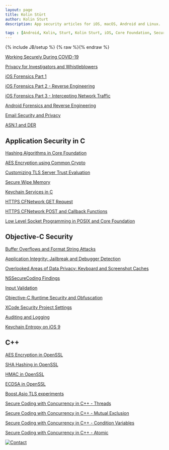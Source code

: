```yaml
---
layout: page
title: Kolin Stürt
author: Kolin Sturt
description: App security articles for iOS, macOS, Android and Linux.

tags : [Android, Kolin, Sturt, Kolin Sturt, iOS, Core Foundation, Security, C++, OS X, macOS, XCode, Reverse Engineering, Secure Coding, Secure Programming, Objective-C, Hacking, Application Hardening, Privacy]
---
```

{% include JB/setup %}
{% raw %}{% endraw %}

<a href="{{ BASE_PATH }}/lessons/2020/02/01/working-securely-during-covid-19">Working Securely During COVID-19</a>

<a href="{{ BASE_PATH }}/lessons/2018/06/01/privacy_activists_investigators">Privacy for Investigators and Whistleblowers</a>

<a href="{{ BASE_PATH }}/lessons/2016/01/01/beginning_ios_forensics">iOS Forensics Part 1</a>

<a href="{{ BASE_PATH }}/lessons/2015/01/01/iOS_hacking">iOS Forensics Part 2 - Reverse Engineering</a>

<a href="{{ BASE_PATH }}/lessons/2016/06/01/intercepting_network_traffic_ios">iOS Forensics Part 3 - Intercepting Network Traffic</a>

<a href="{{ BASE_PATH }}/lessons/2016/12/01/reverse_engineering_android_apps">Android Forensics and Reverse Engineering</a>

<a href="{{ BASE_PATH }}/lessons/2014/04/01/email_security">Email Security and Privacy</a>

<a href="{{ BASE_PATH }}/lessons/2014/06/01/asn1">ASN.1 and DER</a>
    
## Application Security in C 

<a href="{{ BASE_PATH }}/lessons/2013/05/01/hashing_algorithms_in_core_foundation">Hashing Algorithms in Core Foundation</a>

<a href="{{ BASE_PATH }}/lessons/2014/01/01/common_crypto">AES Encryption using Common Crypto</a>

<a href="{{ BASE_PATH }}/lessons/2012/01/15/accessing_tls_information">Customizing TLS Server Trust Evaluation</a>

<a href="{{ BASE_PATH }}/lessons/2013/10/01/secure_wipe_memory">Secure Wipe Memory</a>

<a href="{{ BASE_PATH }}/lessons/2012/05/01/KeychainServices">Keychain Services in C</a>

<a href="{{ BASE_PATH }}/lessons/2011/12/29/CFNetwork">HTTPS CFNetwork GET Request</a>

<a href="{{ BASE_PATH }}/lessons/2012/01/01/post_request_with_headers">HTTPS CFNetwork POST and Callback Functions</a>

<a href="{{ BASE_PATH }}/lessons/2013/01/01/CFSocket">Low Level Socket Programming in POSIX and Core Foundation</a>

## Objective-C Security

<a href="{{ BASE_PATH }}/lessons/2013/03/03/buffer_overflow">Buffer Overflows and Format String Attacks</a>

<a href="{{ BASE_PATH }}/lessons/2013/03/05/integrity">Application Integrity: Jailbreak and Debugger Detection</a>

<a href="{{ BASE_PATH }}/lessons/2013/03/06/data_protection">Overlooked Areas of Data Privacy: Keyboard and Screenshot Caches</a>

<a href="{{ BASE_PATH }}/lessons/2014/05/01/nssecurecoding">NSSecureCoding Findings</a>

<a href="{{ BASE_PATH }}/lessons/2013/03/04/validation">Input Validation</a>

<a href="{{ BASE_PATH }}/lessons/2013/12/12/secure_coding_in_iOS">Objective-C Runtime Security and Obfuscation</a>

<a href="{{ BASE_PATH }}/lessons/2013/03/02/security_related_project_settings">XCode Security Project Settings</a>

<a href="{{ BASE_PATH }}/lessons/2013/03/07/logging">Auditing and Logging</a>

<a href="{{ BASE_PATH }}/lessons/2015/11/04/keychain_entropy">Keychain Entropy on iOS 9</a>

## C++

<a href="{{ BASE_PATH }}/lessons/2011/11/15/aes_encryption_using_openssl">AES Encryption in OpenSSL</a>

<a href="{{ BASE_PATH }}/lessons/2013/04/01/sha_using_openssl">SHA Hashing in OpenSSL</a>

<a href="{{ BASE_PATH }}/lessons/2013/04/02/hmac_in_openssl">HMAC in OpenSSL</a>

<a href="{{ BASE_PATH }}/lessons/2013/04/03/ecdsa_in_openssl">ECDSA in OpenSSL</a>

<a href="{{ BASE_PATH }}/lessons/2011/10/17/boost_asio_tls_https">Boost.Asio TLS experiments</a>

<a href="{{ BASE_PATH }}/lessons/2013/03/02/thread">Secure Coding with Concurrency in C++ - Threads</a>

<a href="{{ BASE_PATH }}/lessons/2014/02/01/mutex">Secure Coding with Concurrency in C++ - Mutual Exclusion</a>

<a href="{{ BASE_PATH }}/lessons/2014/03/01/condition">Secure Coding with Concurrency in C++ - Condition Variables</a>

<a href="{{ BASE_PATH }}/lessons/2013/03/01/atomic">Secure Coding with Concurrency in C++ - Atomic</a>





[![Contact](https://www.dev-metal.com/wp-content/uploads/2014/01/stackoverflow-80x80.jpg)](https://stackoverflow.com/users/466997/nsdestroyer)
